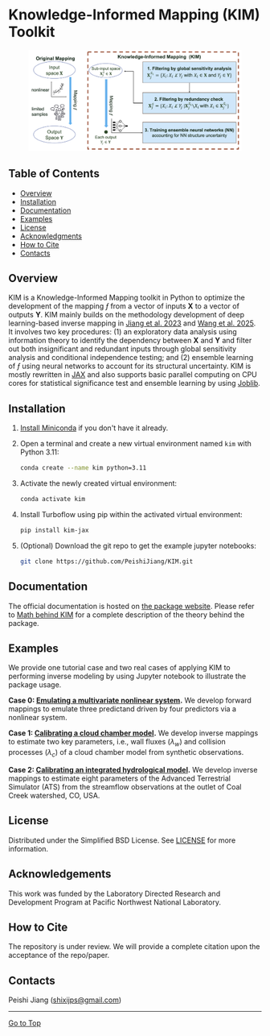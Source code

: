 # Knowledge-Informed Mapping (KIM) Toolkit

<figure>
  <img src="./docs/figures/Figure-KIM.png" alt="">
</figure>

## Table of Contents
- [Overview](#overview)
- [Installation](#installation)
- [Documentation](#documentation)
- [Examples](#examples)
- [License](#license)
- [Acknowledgments](#acknowledgments)
- [How to Cite](#how-to-cite)
- [Contacts](#contacts)

## Overview
KIM is a Knowledge-Informed Mapping toolkit in Python to optimize the development of the mapping $ƒ$ from a vector of inputs $\mathbf{X}$ to a vector of outputs $\mathbf{Y}$. KIM mainly builds on the methodology development of deep learning-based inverse mapping in [Jiang et al. 2023](https://hess.copernicus.org/articles/27/2621/2023/hess-27-2621-2023.html) and [Wang et al. 2025](TBD). It involves two key procedures: (1) an exploratory data analysis using information theory to identify the dependency between $\mathbf{X}$ and $\mathbf{Y}$ and filter out both insignificant and redundant inputs through global sensitivity analysis and conditional independence testing; and (2) ensemble learning of $ƒ$ using neural networks to account for its structural uncertainty. KIM is mostly rewritten in [JAX](https://github.com/jax-ml/jax) and also supports basic parallel computing on CPU cores for statistical significance test and ensemble learning by using [Joblib](https://joblib.readthedocs.io/en/stable/).

## Installation
1. [Install Miniconda](https://docs.anaconda.com/free/miniconda/miniconda-install/) if you don't have it already.

2. Open a terminal and create a new virtual environment named `kim` with Python 3.11:
   ```bash
   conda create --name kim python=3.11
   ```

3. Activate the newly created virtual environment:
   ```bash
   conda activate kim
   ```

4. Install Turboflow using pip within the activated virtual environment:
   ```bash
   pip install kim-jax
   ```

5. (Optional) Download the git repo to get the example jupyter notebooks:
    ```bash
    git clone https://github.com/PeishiJiang/KIM.git
    ```

## Documentation
<!-- Please refer to [the Approach](./doc/math.md) for a complete description of the mathematical method. -->
The official documentation is hosted on [the package website](peishijiang.github.io/KIM). Please refer to [Math behind KIM](https://peishijiang.github.io/KIM/math.html) for a complete description of the theory behind the package.

## Examples
We provide one tutorial case and two real cases of applying KIM to performing inverse modeling by using Jupyter notebook to illustrate the package usage.

**Case 0: [Emulating a multivariate nonlinear system](./examples/tutorial/).** We develop forward mappings to emulate three predictand driven by four predictors via a nonlinear system.

**Case 1: [Calibrating a cloud chamber model](./examples/im_cloudmodel/).** We develop inverse mappings to estimate two key parameters, i.e., wall fluxes ($\lambda_w$) and collision processes ($\lambda_c$) of a cloud chamber model from synthetic observations.

**Case 2: [Calibrating an integrated hydrological model](./examples/im_ats/).** We develop inverse mappings to estimate eight parameters of the Advanced Terrestrial Simulator (ATS) from the streamflow observations at the outlet of Coal Creek watershed, CO, USA.

## License
Distributed under the Simplified BSD License. See [LICENSE](./LICENSE) for more information.

## Acknowledgements
This work was funded by the Laboratory Directed Research and Development Program at Pacific Northwest National Laboratory. 

## How to Cite
The repository is under review. We will provide a complete citation upon the acceptance of the repo/paper.

## Contacts
Peishi Jiang (shixijps@gmail.com)

<hr>

[Go to Top](#table-of-contents)